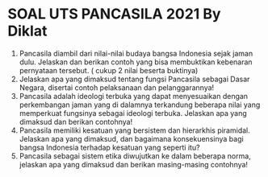 # SOAL UTS PANCASILA 2021 By Diklat

1. Pancasila diambil dari nilai-nilai budaya bangsa Indonesia sejak jaman dulu. Jelaskan
   dan berikan contoh yang bisa membuktikan kebenaran pernyataan tersebut. ( cukup 2
   nilai beserta buktinya)
2. Jelaskan apa yang dimaksud tentang fungsi Pancasila sebagai Dasar Negara, disertai
   contoh pelaksanaan dan pelanggarannya!
3. Pancasila adalah ideologi terbuka yang dapat menyesuaikan dengan perkembangan
   jaman yang di dalamnya terkandung beberapa nilai yang memperkuat fungsinya
   sebagai ideologi terbuka. Jelaskan apa yang dimaksud dan berikan contohnya!
4. Pancasila memiliki kesatuan yang bersistem dan hierarkhis piramidal. Jelaskan apa
   yang dimaksud, dan bagaimana konsekuensinya bagi bangsa Indonesia terhadap
   kesatuan yang seperti itu?
5. Pancasila sebagai sistem etika diwujutkan ke dalam beberapa norma, jelaskan apa
   yang dimaksud dan berikan masing-masing contohnya!
